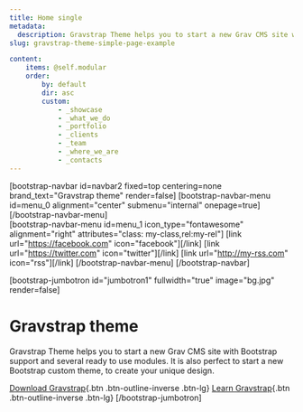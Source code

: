 ```yaml
---
title: Home single
metadata:
  description: Gravstrap Theme helps you to start a new Grav CMS site with Bootstrap support and several ready to use modules. It is also perfect to extend to start a new Bootstrap custom theme, to fit your needs.
slug: gravstrap-theme-simple-page-example

content:
    items: @self.modular
    order:
        by: default
        dir: asc
        custom:
            - _showcase
            - _what_we_do
            - _portfolio
            - _clients
            - _team
            - _where_we_are
            - _contacts
---
```


[bootstrap-navbar id=navbar2 fixed=top centering=none brand_text="Gravstrap theme" render=false]
    [bootstrap-navbar-menu id=menu_0 alignment="center" submenu="internal" onepage=true][/bootstrap-navbar-menu]    
    [bootstrap-navbar-menu id=menu_1 icon_type="fontawesome" alignment="right" attributes="class: my-class,rel:my-rel"]
        [link url="https://facebook.com" icon="facebook"][/link]
        [link url="https://twitter.com" icon="twitter"][/link]
        [link url="http://my-rss.com" icon="rss"][/link]
    [/bootstrap-navbar-menu]
[/bootstrap-navbar]

[bootstrap-jumbotron id="jumbotron1" fullwidth="true" image="bg.jpg" render=false]
# Gravstrap theme

Gravstrap Theme helps you to start a new Grav CMS site with Bootstrap support and several ready to use modules. It is also perfect to start a new Bootstrap custom theme, to create your unique design.

[Download Gravstrap](https://github.com/giansi/gravstrap-theme-skeleton/releases){.btn .btn-outline-inverse .btn-lg}
[Learn Gravstrap](http://diblas.net/themes/gravstrap-theme-helps-to-start-a-new-grav-cms-site-with-bootstrap-support){.btn .btn-outline-inverse .btn-lg}
[/bootstrap-jumbotron]

